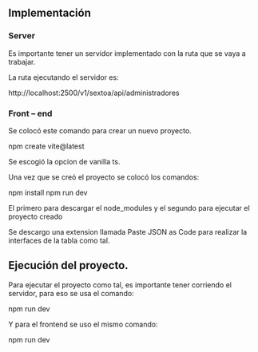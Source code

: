 ## Implementación
### Server
Es importante tener un servidor implementado con la ruta que se vaya a trabajar.

La ruta ejecutando el servidor es: 

http://localhost:2500/v1/sextoa/api/administradores

### Front – end
Se colocó este comando para crear un nuevo proyecto.

npm create vite@latest

Se escogió la opcion de vanilla ts.

Una vez que se creó el proyecto se colocó los comandos:

npm install
npm run dev

El primero para descargar el node_modules y el segundo para ejecutar el proyecto creado

Se descargo una extension llamada Paste JSON as Code para realizar la interfaces de la tabla como tal.

## Ejecución del proyecto.
Para ejecutar el proyecto como tal, es importante tener corriendo el servidor, para eso se usa el comando:

npm run dev

Y para el frontend se uso el mismo comando:

npm run dev




